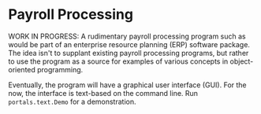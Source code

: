 # Payroll Processing

WORK IN PROGRESS: A rudimentary payroll processing program such as would be part of an enterprise resource planning (ERP) software package. The idea isn't to supplant existing payroll processing programs, but rather to use the program as a source for examples of various concepts in object-oriented programming.

Eventually, the program will have a graphical user interface (GUI). For the now, the interface is text-based on the command line. Run `portals.text.Demo` for a demonstration.